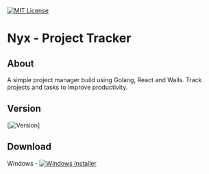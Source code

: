 [![MIT License][license-shield]][license-url]

# Nyx - Project Tracker

## About

A simple project manager build using Golang, React and Wails. Track projects and tasks to improve productivity.

## Version

[![Version][version-tag]]

## Download

Windows - [![Windows Installer][windows-installer-icon]][windows-installer-url]

[license-shield]: https://img.shields.io/badge/License-MIT-yellow.svg
[license-url]: https://github.com/nn-advith/nyx/blob/dev/LICENSE
[windows-installer-url]: https://github.com/nn-advith/nyx/blob/dev/package/Nyx-Setup-1.0.0.exe
[windows-installer-icon]: https://img.shields.io/badge/windows-installer-blue
[version-tag]: https://img.shields.io/badge/version-1.0.0-green
